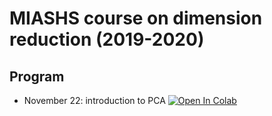 # MIASHS course on dimension reduction (2019-2020)

## Program
- November 22: introduction to PCA [![Open In Colab](https://colab.research.google.com/assets/colab-badge.svg)](https://github.com/campusplage/dimension-reduction/blob/master/colabs/classical-PCA.ipynb) 

